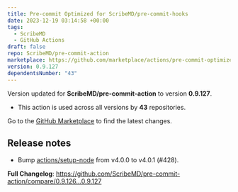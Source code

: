 ```yaml
---
title: Pre-commit Optimized for ScribeMD/pre-commit-hooks
date: 2023-12-19 03:14:58 +00:00
tags:
  - ScribeMD
  - GitHub Actions
draft: false
repo: ScribeMD/pre-commit-action
marketplace: https://github.com/marketplace/actions/pre-commit-optimized-for-scribemd-pre-commit-hooks
version: 0.9.127
dependentsNumber: "43"
---
```



Version updated for **ScribeMD/pre-commit-action** to version **0.9.127**.
- This action is used across all versions by **43** repositories.

Go to the [GitHub Marketplace](https://github.com/marketplace/actions/pre-commit-optimized-for-scribemd-pre-commit-hooks) to find the latest changes.

## Release notes

- Bump [actions/setup-node](https://github.com/actions/setup-node) from v4.0.0 to v4.0.1 (#428).

**Full Changelog**: https://github.com/ScribeMD/pre-commit-action/compare/0.9.126...0.9.127
